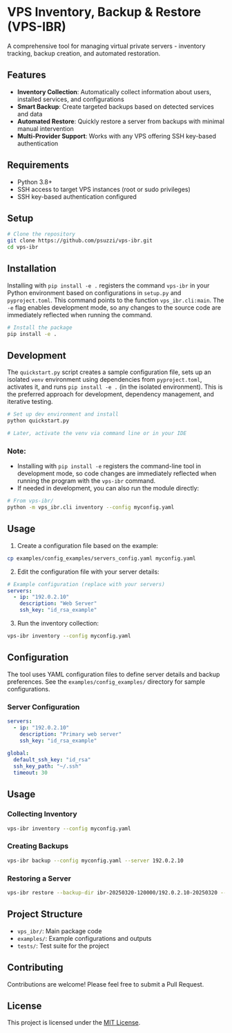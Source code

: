 # VPS Inventory, Backup & Restore (VPS-IBR)

A comprehensive tool for managing virtual private servers - inventory tracking, backup creation, and automated restoration.

## Features

- **Inventory Collection**: Automatically collect information about users, installed services, and configurations
- **Smart Backup**: Create targeted backups based on detected services and data
- **Automated Restore**: Quickly restore a server from backups with minimal manual intervention
- **Multi-Provider Support**: Works with any VPS offering SSH key-based authentication

## Requirements

- Python 3.8+
- SSH access to target VPS instances (root or sudo privileges)
- SSH key-based authentication configured

## Setup

```bash
# Clone the repository
git clone https://github.com/psuzzi/vps-ibr.git
cd vps-ibr
```

## Installation

Installing with `pip install -e .` registers the command `vps-ibr` in your Python environment based on configurations in `setup.py` and `pyproject.toml`. This command points to the function `vps_ibr.cli:main`. The `-e` flag enables development mode, so any changes to the source code are immediately reflected when running the command.

```bash
# Install the package
pip install -e .
```

## Development 

The `quickstart.py` script creates a sample configuration file, sets up an isolated `venv` environment using dependencies from `pyproject.toml`, activates it, and runs `pip install -e .` (in the isolated environment). This is the preferred approach for development, dependency management, and iterative testing.

```bash
# Set up dev environment and install
python quickstart.py

# Later, activate the venv via command line or in your IDE
```

### Note:

- Installing with `pip install -e` registers the command-line tool in development mode, so code changes are immediately reflected when running the program with the `vps-ibr` command.
- If needed in development, you can also run the module directly:

```bash
# From vps-ibr/
python -m vps_ibr.cli inventory --config myconfig.yaml
```



## Usage

1. Create a configuration file based on the example:

```bash
cp examples/config_examples/servers_config.yaml myconfig.yaml
```

2. Edit the configuration file with your server details:

```yaml
# Example configuration (replace with your servers)
servers:
  - ip: "192.0.2.10"
    description: "Web Server"
    ssh_key: "id_rsa_example"
```

3. Run the inventory collection:

```bash
vps-ibr inventory --config myconfig.yaml
```

## Configuration

The tool uses YAML configuration files to define server details and backup preferences. See the `examples/config_examples/` directory for sample configurations.

### Server Configuration

```yaml
servers:
  - ip: "192.0.2.10"
    description: "Primary web server"
    ssh_key: "id_rsa_example"
    
global:
  default_ssh_key: "id_rsa"
  ssh_key_path: "~/.ssh"
  timeout: 30
```

## Usage

### Collecting Inventory

```bash
vps-ibr inventory --config myconfig.yaml
```

### Creating Backups

```bash
vps-ibr backup --config myconfig.yaml --server 192.0.2.10
```

### Restoring a Server

```bash
vps-ibr restore --backup-dir ibr-20250320-120000/192.0.2.10-20250320 --target-ip 192.0.2.20
```

## Project Structure

- `vps_ibr/`: Main package code
- `examples/`: Example configurations and outputs
- `tests/`: Test suite for the project

## Contributing

Contributions are welcome! Please feel free to submit a Pull Request.

## License

This project is licensed under the [MIT License](LICENSE).
